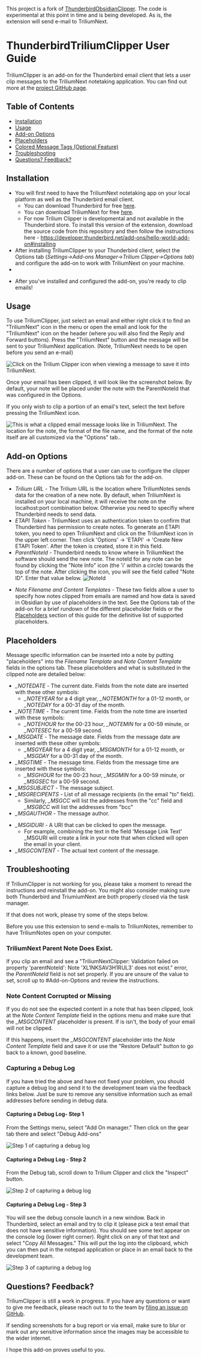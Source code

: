 This project is a fork of [ThunderbirdObsidianClipper](https://github.com/KNHaw/ThunderbirdObsidianClipper). The code is experimental at this point in time and is being developed. As is, the extension will send e-mail to TriliumNext.

# ThunderbirdTriliumClipper User Guide
TriliumClipper is an add-on for the Thunderbird email client that lets a user clip messages to the TriliumNext notetaking application. You can find out more at the <!--[Thunderbird add-on page](https://addons.thunderbird.net/en-US/thunderbird/addon/obsidianclipper/) or [at the -->  [project GitHub page](https://github.com/0xbismarck/ThunderbirdTriliumClipper/).


## Table of Contents
- [Installation](#Installation)
- [Usage](#Usage)
- [Add-on Options](#Add-on-Options)
- [Placeholders](#Placeholders)
- [Colored Message Tags (Optional Feature)](#Colored-Message-Tags-Optional-Feature)
- [Troubleshooting](#Troubleshooting)
- [Questions? Feedback?](#Questions-Feedback)

## Installation
- You will first need to have the TriliumNext notetaking app on your local platform as well as the Thunderbird email client.
  - You can download Thunderbird for free [here](https://www.thunderbird.net/en-US/download/).
  - You can download TriliumNext for free [here](https://github.com/TriliumNext/Notes/releases).
  <!--- You can install the *Trilium Clipper* add-on into Thunderbird in two ways:
    <!-- - By searching for "ObsdianClipper" in the Add-on mMnager (*Settings->Add-ons Manager*).
    - Or by downloading a file from the [Thunderbird Add-on Site](https://addons.thunderbird.net/en-US/thunderbird/addon/obsidianclipper/), clicking the "Download Now" button to get an XPI file, and installing that file from the add-on manager (*Add-on Manager->Settings->Install Add-on From File*). -->
  - For now Trilium Clipper is developmental and not available in the Thunderbird store. To install this version of the extension, download the source code from this repository and then follow the instructions here - https://developer.thunderbird.net/add-ons/hello-world-add-on#installing
- After installing TriliumClipper to your Thunderbird client, select the Options tab (*Settings->Add-ons Manager->Trilium Clipper->Options tab*) and configure the add-on to work with TriliumNext on your machine.
- 
<!-- ![Here is what the *Options* tab looks like](docs/OptionsTab.png) 
@todo - add this back in later-->


- After you've installed and configured the add-on, you're ready to clip emails!

## Usage
To use TriliumClipper, just select an email and either right click it to find an "TriliumNext" icon in the menu or open the email and look for the "TriliumNext" icon on the header (where you will also find the Reply and Forward buttons). Press the "TriliumNext" button and the message will be sent to your TriliumNext application. (Note, TriliumNext needs to be open before you send an e-mail)

![Click on the Trilium Clipper icon when viewing a message to save it into TriliumNext.](./MessagePane.png)

Once your email has been clipped, it will look like the screenshot below. By default, your note will be placed under the note with the ParentNoteId that was configured in the Options.

If you only wish to clip a portion of an email's text, select the text before pressing the TriliumNext icon.

![This is what a clipped email message looks like in TriliumNext. The location for the note, the format of the file name, and the format of the note itself are all customized via the "Options" tab..](./ClippedNote.png)

## Add-on Options
There are a number of options that a user can use to configure the clipper add-on. These can be found on the Options tab for the add-on.

- *Trilium URL* - The Trilium URL is the location where TriliumNotes sends data for the creation of a new note. By default, when TriliumNext is installed on your local machine, it will receive the note on the localhost:port combination below. Otherwise you need to specifiy where Thunderbird needs to send data.
- *ETAPI Token* - TriliumNext uses an authentication token to confirm that Thunderbird has permission to create notes. To generate an ETAPI token, you need to open TriliumNext and click on the TriliumNext icon in the upper left corner. Then click 'Options' -> 'ETAPI' -> 'Create New ETAPI Token'. After the token is created, store it in this field.
- *ParentNoteId* - Thunderbird needs to know where in TriliumNext the software should send the new note. The noteId for any note can be found by clicking the "Note Info" icon (the 'i' within a circle) towards the top of the note. After clicking the icon, you will see the field called "Note ID". Enter that value below.
![NoteId](./noteID.png)

<!--- *Message Attachments (Optional Feature)* - To save email attachments with clipped emails, do the following:
    - Set the checkbox labeled "Enable saving of email attachments" and save the setting. Because the configuration steps
    below need to be run before attachments can be saved, ObsidianClipper requires this manual step and will not
    by default save attachments.
    - Choose a location inside your Obsidian vault where the attachment files should go and enter the path to it 
    in the "Attachment Save Folder" field. This should be relative to the Obsidian vault's root directory.
    For example, setting this parameter to 'business/important emails/_resources' would place
    your clipped emails into a '_resources' folder beneath 'business/important emails'
    inside your vault. This value is what sets the path to attachments in the _MSGATTACHMENTLIST template, below.
    If not properly set your clipped email will not point to the clipped attachments.
    - ObsidianClipper can't change the default location to save files like attachments, so 
    read the section "Attachment Permissions" carefully to set the path for saving files. -->
- *Note Filename and Content Templates* - These two fields allow a user to specify how notes clipped from emails are named and how 
  data is saved in Obsidian by use of placeholders in the text. See the Options tab of the add-on for a brief rundown of the
  different placeholder fields or the [Placeholders](#Placeholders) section of this guide for the definitive list of
  supported placeholders.


## Placeholders
Message specific information can be inserted into a note by putting "placeholders" into the *Filename Template* and *Note Content Template* fields in the options tab.
These placeholders and what is substituted in the clipped note are detailed below:
- *_NOTEDATE* - The current date. Fields from the note date are inserted with these other symbols:
    - *_NOTEYEAR* for a 4 digit year, *_NOTEMONTH* for a 01-12 month, or *_NOTEDAY* for a 00-31 day of the month.
- *_NOTETIME* - The current time. Fields from the note time are inserted with these symbols:
    - *_NOTEHOUR* for the 00-23 hour, *_NOTEMIN* for a 00-59 minute, or *_NOTESEC* for a 00-59 second.
- *_MSGDATE* - The message date. Fields from the message date are inserted with these other symbols:
    - *_MSGYEAR* for a 4 digit year, *_MSGMONTH* for a 01-12 month, or *_MSGDAY* for a 00-31 day of the month.
- *_MSGTIME* - The message time. Fields from the message time are inserted with these symbols:
    - *_MSGHOUR* for the 00-23 hour, *_MSGMIN* for a 00-59 minute, or *_MSGSEC* for a 00-59 second.
- *_MSGSUBJECT* - The message subject.
- *_MSGRECIPENTS* - List of all message recipients (in the email "to" field).
    - Similarly, *_MSGCC* will list the addresses from the "cc" field and *_MSGBCC* will list the addresses from "bcc"
- *_MSGAUTHOR* - The message author.
<!--- *_MSGATTACHMENTLIST* - A markdown list of links to message attachments saved to Obsidian. If no message attachments were saved, returns the string "none."-->
- *_MSGIDURI* - A URI that can be clicked to open the message.
    - For example, combining the text in the field 'Message Link Text' _MSGURI will create a link in your note that when clicked will open the email in your client.
- *_MSGCONTENT* - The actual text content of the message.
    

## Troubleshooting
If TriliumClipper is not working for you, please take a moment to reread the instructions and reinstall the add-on. You might also consider making sure both Thunderbird and TriumiumNext are both properly closed via the task manager. 

If that does not work, please try some of the steps below.

Before you use this extension to send e-mails to TriliumNotes, remember to have TriliumNotes open on your computer.

### TriliumNext Parent Note Does Exist.
If you clip an email and see a "TriliumNextClipper: Validation failed on property 'parentNoteId': Note 'XL1NKSAV3H1RUL3' does not exist." error, the *ParentNoteId* field is not set properly. If you are unsure of the value to set, scroll up to #Add-on-Options and review the instructions.


<!-- ### Unable to Save Email Attachments
The attachment clipping feature was added in ObsidianClipper version v4.1 in July of 2024. It is unclear what, if any
problems that users might encounter using this feature. If you have a problem, please 
[file an issue on GitHub](https://github.com/KNHaw/ThunderbirdObsidianClipper/issues) so the development team can assist you and 
update this User Guide to refelct the solutions that were found. -->


### Note Content Corrupted or Missing
If you do not see the expected content in a note that has been clipped, look at the *Note Content Template* field in the options menu
and make sure that the *_MSGCONTENT* placeholder is present. If is isn't, the body of your email will not be clipped.

If this happens, insert the *_MSGCONTENT* placeholder into the *Note Content Template* field and save it 
or use the "Restore Default" button to go back to a known, good baseline.

### Capturing a Debug Log
If you have tried the above and have not fixed your problem, you should capture a debug log and send it to the development team via the feedback links below.
Just be sure to remove any sensitive information such as email addresses before sending in debug data.

#### Capturing a Debug Log- Step 1
From the Settings menu, select "Add On manager." Then click on the gear tab there and select "Debug Add-ons"

![Step 1 of capturing a debug log](./debuglog_step1.png)

#### Capturing a Debug Log - Step 2
From the Debug tab, scroll down to Trilium Clipper and click the "Inspect" button.

![Step 2 of capturing a debug log](./debuglog_step2.png)

#### Capturing a Debug Log - Step 3
You will see the debug console launch in a new window. Back in Thunderbird, select an email and try to clip it 
(please pick a test email that does not have sensitive information). 
You should see some text appear on the console log (lower right corner). Right click on any of that text and select "Copy All Messages." 
This will put the log into the clipboard, which you can then put in the notepad application or place in an email back to the development team.

![Step 3 of capturing a debug log](./debuglog_step3.png)


## Questions? Feedback?
TriliumClipper is still a work in progress. If you have any questions or want to give me feedback, please reach out to to the team
by [filing an issue on GitHub](https://github.com/0xbismarck/ThunderbirdTriliumClipper/issues).

If sending screenshots for a bug report or via email, make sure to blur or mark out any sensitive information since the images may be accessible to the wider internet.

I hope this add-on proves useful to you.
